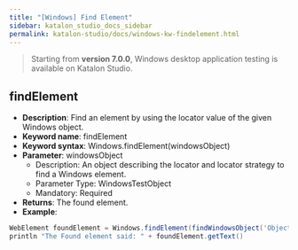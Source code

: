 ```yaml
---
title: "[Windows] Find Element"
sidebar: katalon_studio_docs_sidebar
permalink: katalon-studio/docs/windows-kw-findelement.html
---
```

> Starting from **version 7.0.0**, Windows desktop application testing is available on Katalon Studio.

## findElement

* **Description**: Find an element by using the locator value of the given Windows object.
* **Keyword name**: findElement
* **Keyword syntax**: Windows.findElement(windowsObject)
* **Parameter**: windowsObject
  * Description: An object describing the locator and locator strategy to find a Windows element.
  * Parameter Type: WindowsTestObject
  * Mandatory: Required
* **Returns**: The found element.
* **Example**:

``` groovy
WebElement foundElement = Windows.findElement(findWindowsObject('Object Repository/Notepad/Edit'));
println "The Found element said: " + foundElement.getText()
```
